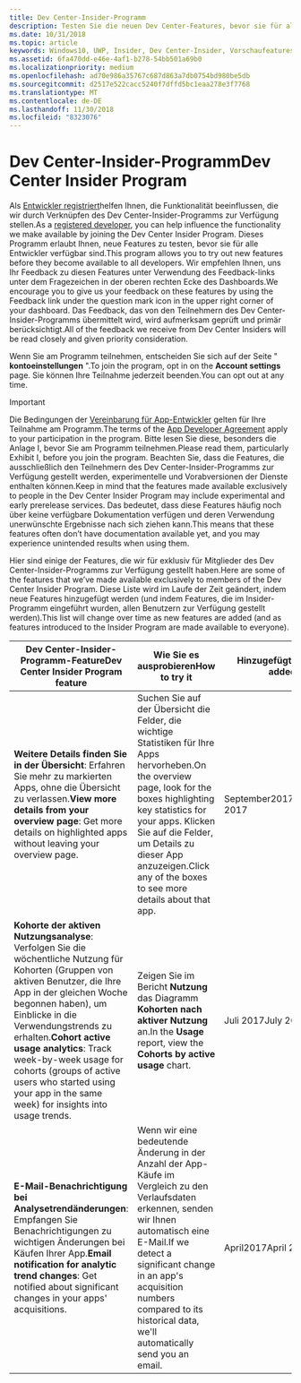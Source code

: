 ```yaml
---
title: Dev Center-Insider-Programm
description: Testen Sie die neuen Dev Center-Features, bevor sie für alle Entwickler verfügbar sind, und teilen Sie uns Ihre Meinung mit.
ms.date: 10/31/2018
ms.topic: article
keywords: Windows10, UWP, Insider, Dev Center-Insider, Vorschaufeatures
ms.assetid: 6fa470dd-e46e-4af1-b278-54bb501a69b0
ms.localizationpriority: medium
ms.openlocfilehash: ad70e986a35767c687d863a7db0754bd980be5db
ms.sourcegitcommit: d2517e522cacc5240f7dffd5bc1eaa278e3f7768
ms.translationtype: MT
ms.contentlocale: de-DE
ms.lasthandoff: 11/30/2018
ms.locfileid: "8323076"
---
```

# <a name="dev-center-insider-program"></a><span data-ttu-id="6cfa0-104">Dev Center-Insider-Programm</span><span class="sxs-lookup"><span data-stu-id="6cfa0-104">Dev Center Insider Program</span></span>

<span data-ttu-id="6cfa0-105">Als [Entwickler registriert](http://go.microsoft.com/fwlink/?LinkID=615100)helfen Ihnen, die Funktionalität beeinflussen, die wir durch Verknüpfen des Dev Center-Insider-Programms zur Verfügung stellen.</span><span class="sxs-lookup"><span data-stu-id="6cfa0-105">As a [registered developer](http://go.microsoft.com/fwlink/?LinkID=615100), you can help influence the functionality we make available by joining the Dev Center Insider Program.</span></span> <span data-ttu-id="6cfa0-106">Dieses Programm erlaubt Ihnen, neue Features zu testen, bevor sie für alle Entwickler verfügbar sind.</span><span class="sxs-lookup"><span data-stu-id="6cfa0-106">This program allows you to try out new features before they become available to all developers.</span></span> <span data-ttu-id="6cfa0-107">Wir empfehlen Ihnen, uns Ihr Feedback zu diesen Features unter Verwendung des Feedback-links unter dem Fragezeichen in der oberen rechten Ecke des Dashboards.</span><span class="sxs-lookup"><span data-stu-id="6cfa0-107">We encourage you to give us your feedback on these features by using the Feedback link under the question mark icon in the upper right corner of your dashboard.</span></span> <span data-ttu-id="6cfa0-108">Das Feedback, das von den Teilnehmern des Dev Center-Insider-Programms übermittelt wird, wird aufmerksam geprüft und primär berücksichtigt.</span><span class="sxs-lookup"><span data-stu-id="6cfa0-108">All of the feedback we receive from Dev Center Insiders will be read closely and given priority consideration.</span></span>

<span data-ttu-id="6cfa0-109">Wenn Sie am Programm teilnehmen, entscheiden Sie sich auf der Seite " **kontoeinstellungen** ".</span><span class="sxs-lookup"><span data-stu-id="6cfa0-109">To join the program, opt in on the **Account settings** page.</span></span> <span data-ttu-id="6cfa0-110">Sie können Ihre Teilnahme jederzeit beenden.</span><span class="sxs-lookup"><span data-stu-id="6cfa0-110">You can opt out at any time.</span></span>

> [!IMPORTANT]
> <span data-ttu-id="6cfa0-111">Die Bedingungen der [Vereinbarung für App-Entwickler](https://docs.microsoft.com/legal/windows/agreements/app-developer-agreement) gelten für Ihre Teilnahme am Programm.</span><span class="sxs-lookup"><span data-stu-id="6cfa0-111">The terms of the [App Developer Agreement](https://docs.microsoft.com/legal/windows/agreements/app-developer-agreement) apply to your participation in the program.</span></span> <span data-ttu-id="6cfa0-112">Bitte lesen Sie diese, besonders die Anlage I, bevor Sie am Programm teilnehmen.</span><span class="sxs-lookup"><span data-stu-id="6cfa0-112">Please read them, particularly Exhibit I, before you join the program.</span></span> <span data-ttu-id="6cfa0-113">Beachten Sie, dass die Features, die ausschließlich den Teilnehmern des Dev Center-Insider-Programms zur Verfügung gestellt werden, experimentelle und Vorabversionen der Dienste enthalten können.</span><span class="sxs-lookup"><span data-stu-id="6cfa0-113">Keep in mind that the features made available exclusively to people in the Dev Center Insider Program may include experimental and early prerelease services.</span></span> <span data-ttu-id="6cfa0-114">Das bedeutet, dass diese Features häufig noch über keine verfügbare Dokumentation verfügen und deren Verwendung unerwünschte Ergebnisse nach sich ziehen kann.</span><span class="sxs-lookup"><span data-stu-id="6cfa0-114">This means that these features often don’t have documentation available yet, and you may experience unintended results when using them.</span></span>

<span data-ttu-id="6cfa0-115">Hier sind einige der Features, die wir für exklusiv für Mitglieder des Dev Center-Insider-Programms zur Verfügung gestellt haben.</span><span class="sxs-lookup"><span data-stu-id="6cfa0-115">Here are some of the features that we’ve made available exclusively to members of the Dev Center Insider Program.</span></span> <span data-ttu-id="6cfa0-116">Diese Liste wird im Laufe der Zeit geändert, indem neue Features hinzugefügt werden (und indem Features, die im Insider-Programm eingeführt wurden, allen Benutzern zur Verfügung gestellt werden).</span><span class="sxs-lookup"><span data-stu-id="6cfa0-116">This list will change over time as new features are added (and as features introduced to the Insider Program are made available to everyone).</span></span>

| <span data-ttu-id="6cfa0-117">Dev Center-Insider-Programm-Feature</span><span class="sxs-lookup"><span data-stu-id="6cfa0-117">Dev Center Insider Program feature</span></span>   | <span data-ttu-id="6cfa0-118">Wie Sie es ausprobieren</span><span class="sxs-lookup"><span data-stu-id="6cfa0-118">How to try it</span></span> | <span data-ttu-id="6cfa0-119">Hinzugefügt am</span><span class="sxs-lookup"><span data-stu-id="6cfa0-119">Date added</span></span> |
|--------------------------------------|------------------------------------|------------|
|<span data-ttu-id="6cfa0-120">**Weitere Details finden Sie in der Übersicht**: Erfahren Sie mehr zu markierten Apps, ohne die Übersicht zu verlassen.</span><span class="sxs-lookup"><span data-stu-id="6cfa0-120">**View more details from your overview page**: Get more details on highlighted apps without leaving your overview page.</span></span> | <span data-ttu-id="6cfa0-121">Suchen Sie auf der Übersicht die Felder, die wichtige Statistiken für Ihre Apps hervorheben.</span><span class="sxs-lookup"><span data-stu-id="6cfa0-121">On the overview page, look for the boxes highlighting key statistics for your apps.</span></span> <span data-ttu-id="6cfa0-122">Klicken Sie auf die Felder, um Details zu dieser App anzuzeigen.</span><span class="sxs-lookup"><span data-stu-id="6cfa0-122">Click any of the boxes to see more details about that app.</span></span> | <span data-ttu-id="6cfa0-123">September2017</span><span class="sxs-lookup"><span data-stu-id="6cfa0-123">September 2017</span></span> |
|<span data-ttu-id="6cfa0-124">**Kohorte der aktiven Nutzungsanalyse**: Verfolgen Sie die wöchentliche Nutzung für Kohorten (Gruppen von aktiven Benutzer, die Ihre App in der gleichen Woche begonnen haben), um Einblicke in die Verwendungstrends zu erhalten.</span><span class="sxs-lookup"><span data-stu-id="6cfa0-124">**Cohort active usage analytics**: Track week-by-week usage for cohorts (groups of active users who started using your app in the same week) for insights into usage trends.</span></span>  | <span data-ttu-id="6cfa0-125">Zeigen Sie im Bericht **Nutzung** das Diagramm **Kohorten nach aktiver Nutzung** an.</span><span class="sxs-lookup"><span data-stu-id="6cfa0-125">In the **Usage** report, view the **Cohorts by active usage** chart.</span></span>  |<span data-ttu-id="6cfa0-126">Juli 2017</span><span class="sxs-lookup"><span data-stu-id="6cfa0-126">July 2017</span></span>|
|<span data-ttu-id="6cfa0-127">**E-Mail-Benachrichtigung bei Analysetrendänderungen**: Empfangen Sie Benachrichtigungen zu wichtigen Änderungen bei Käufen Ihrer App.</span><span class="sxs-lookup"><span data-stu-id="6cfa0-127">**Email notification for analytic trend changes**: Get notified about significant changes in your apps' acquisitions.</span></span> | <span data-ttu-id="6cfa0-128">Wenn wir eine bedeutende Änderung in der Anzahl der App-Käufe im Vergleich zu den Verlaufsdaten erkennen, senden wir Ihnen automatisch eine E-Mail.</span><span class="sxs-lookup"><span data-stu-id="6cfa0-128">If we detect a significant change in an app's acquisition numbers compared to its historical data, we'll automatically send you an email.</span></span> |<span data-ttu-id="6cfa0-129">April2017</span><span class="sxs-lookup"><span data-stu-id="6cfa0-129">April 2017</span></span>|

